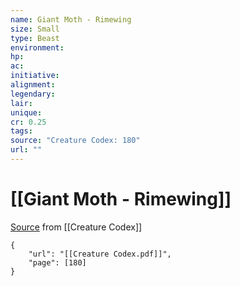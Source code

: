 ```yaml
---
name: Giant Moth - Rimewing
size: Small
type: Beast
environment: 
hp: 
ac: 
initiative: 
alignment: 
legendary: 
lair: 
unique: 
cr: 0.25
tags: 
source: "Creature Codex: 180"
url: ""
---
```

# [[Giant Moth - Rimewing]]

[Source](zotero://open-pdf/library/items/NTNKJRHG?page=180) from [[Creature Codex]]

```pdf
{
	"url": "[[Creature Codex.pdf]]",
	"page": [180]
}
```

